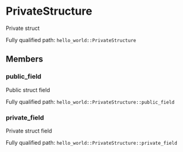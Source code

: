 # PrivateStructure

Private struct


Fully qualified path: `hello_world::PrivateStructure`

## Members

### public_field

Public struct field

Fully qualified path: `hello_world::PrivateStructure::public_field`


### private_field

Private struct field

Fully qualified path: `hello_world::PrivateStructure::private_field`


